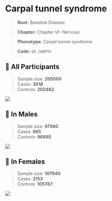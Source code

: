 # Carpal tunnel syndrome

> **Root:** Baseline Disease  

> **Chapter:** Chapter VI- Nervous  

> **Phenotype:** Carpal tunnel syndrome  

> **Code:** `G6_CARPTU`

## 🧪 All Participants  
> Sample size: **205500**  
> Cases: **3018**  
> Controls: **202482**
<img src="/Disease/Figures/ALL/Baseline/G6_CARPTU.png"/>
<CsvTable src="/public/Disease/Data/ALL/Baseline/LG_G6_CARPTU.csv" label="🔍 View full results" />

## 👨 In Males  
> Sample size: **97560**  
> Cases: **865**  
> Controls: **96695**
<img src="/Disease/Figures/Male/Baseline/G6_CARPTU.png"/>
<CsvTable src="/public/Disease/Data/Male/Baseline/LG_G6_CARPTU.csv" label="🔍 View full results" />

## 👩 In Females  
> Sample size: **107940**  
> Cases: **2153**  
> Controls: **105787**
<img src="/Disease/Figures/Female/Baseline/G6_CARPTU.png"/>
<CsvTable src="/public/Disease/Data/Female/Baseline/LG_G6_CARPTU.csv" label="🔍 View full results" />
